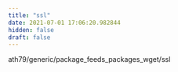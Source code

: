 ```yaml
---
title: "ssl"
date: 2021-07-01 17:06:20.982844
hidden: false
draft: false
---
```


ath79/generic/package_feeds_packages_wget/ssl

